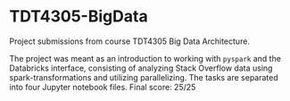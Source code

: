 # TDT4305-BigData
Project submissions from course TDT4305 Big Data Architecture.

The project was meant as an introduction to working with `pyspark` and the Databricks interface, consisting of analyzing Stack Overflow data using spark-transformations and utilizing parallelizing. The tasks are separated into four Jupyter notebook files. Final score: 25/25
